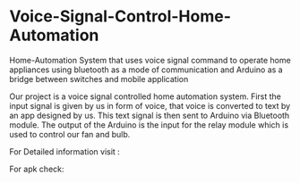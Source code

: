 # Voice-Signal-Control-Home-Automation
Home-Automation System that uses voice signal command to operate home appliances using bluetooth as a mode of communication and Arduino as a bridge between switches and mobile application


Our project is a voice signal controlled home automation system. First the input signal is
given by us in form of voice, that voice is converted to text by an app designed by us. This
text signal is then sent to Arduino via Bluetooth module. The output of the Arduino is the
input for the relay module which is used to control our fan and bulb.

For Detailed information visit :


For apk check:
